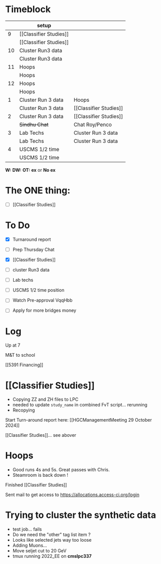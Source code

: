 # Timeblock

|     | setup                  |                        |
| --- | ---------------------- | ---------------------- |
| 9   | [[Classifier Studies]] |                        |
|     | [[Classifier Studies]] |                        |
| 10  | Cluster Run3 data      |                        |
|     | Cluster Run3 data      |                        |
| 11  | Hoops                  |                        |
|     | Hoops                  |                        |
| 12  | Hoops                  |                        |
|     | Hoops                  |                        |
| 1   | Cluster Run 3 data     | Hoops                  |
|     | Cluster Run 3 data     | [[Classifier Studies]] |
| 2   | Cluster Run 3 data     | [[Classifier Studies]] |
|     | ~~Sindhu Chat~~        | Chat Roy/Penco         |
| 3   | Lab Techs              | Cluster Run 3 data     |
|     | Lab Techs              | Cluster Run 3 data     |
| 4   | USCMS 1/2 time         |                        |
|     | USCMS 1/2 time         |                        |

**W:**
**DW:**
**OT:**
**ex** or **No ex**

# The ONE thing: 
- [ ] [[Classifier Studies]]


# To Do
- [x] Turnaround report
- [ ] Prep Thursday Chat
- [x] [[Classifier Studies]]
- [ ] cluster Run3 data
- [ ] Lab techs
- [ ] USCMS 1/2 time position
- [ ] Watch Pre-approval VqqHbb
- [ ] Apply for more bridges money


# Log

Up at 7

M&T to school

[[5391 Financing]]

# [[Classifier Studies]]
- Copying ZZ and ZH files to LPC
- needed to update `study_name` in combined FvT script... rerunning
- Recopying

Start Turn-around report here:
[[HGCManagementMeeting 29 October 2024]]

[[Classifier Studies]]... see abover

# Hoops 
- Good runs 4s and 5s.  Great passes with Chris.
- Steamroom is back down !

Finished [[Classifier Studies]] 

Sent mail to get access to https://allocations.access-ci.org/login

# Trying to cluster the synthetic data
- test job... fails
- Do we need the "other" tag list item ? 
- Looks like selected jets way too loose
- Adding Muons...
- Move seljet cut to 20 GeV
- tmux running 2022_EE on **cmslpc337**
